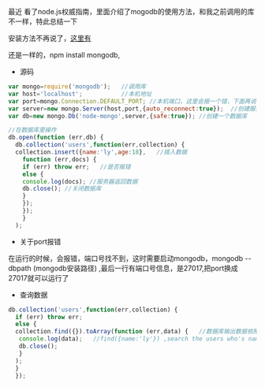 最近 看了node.js权威指南，里面介绍了mogodb的使用方法，和我之前调用的库不一样，特此总结一下

安装方法不再说了，[这里有](https://github.com/ly1314529/ly/blob/master/NOSQL/mongoDB.md)

还是一样的，npm install mongodb,

* 源码
```javascript
var mongo=require('mongodb');   //调用库
var host='localhost';           //本机地址
var port=mongo.Connection.DEFAULT_PORT; //本机端口，这里会报一个错，下面再说
var server=new mongo.Server(host,port,{auto_reconnect:true});  //创建服务器数据库对象，自动连接
var db=new mongo.Db('node-mongo',server,{safe:true}); //创建一个数据库

//在数据库里操作
db.open(function (err,db) {    
  db.collection('users',function(err,collection) {
  collection.insert({name:'ly',age:18},   //插入数据
    function (err,docs) { 
    if (err) throw err;   //是否报错
    else {
    console.log(docs); //服务器返回数据
    db.close(); //关闭数据库
    }
    });
    });
    }
  );
```

 * 关于port报错
 
 在运行的时候，会报错，端口号找不到，这时需要启动mongodb，mongodb --dbpath (mongodb安装路径)
 ,最后一行有端口号信息，是27017,把port换成27017就可以运行了
 
 * 查询数据
 ```javascript
 db.collection('users',function(err,collection) {
   if (err) throw err;
   else {
   collection.find({}).toArray(function (err,data) {   //数据库输出数据依照数组形式展示
    console.log(data);   //find({name:'ly'}) ,search the users who's name is ly
    db.close();
    }
   );
   }
   });
   ```
